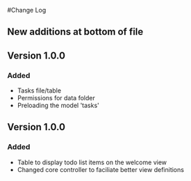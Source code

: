 #Change Log
## New additions at bottom of file

## Version 1.0.0

### Added

- Tasks file/table
- Permissions for data folder
- Preloading the model 'tasks'

## Version 1.0.0

### Added

- Table to display todo list items on the welcome view
- Changed core controller to faciliate better view definitions
